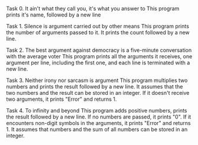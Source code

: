 Task 0. It ain't what they call you, it's what you answer to
This program prints it's name, followed by a new line

Task 1. Silence is argument carried out by other means
This program prints the number of arguments passed to it. It prints the count followed by a new line.

Task 2. The best argument against democracy is a five-minute conversation with the average voter
This program prints all the arguments it receives, one argument per line, including the first one, and each line is terminated with a new line.

Task 3. Neither irony nor sarcasm is argument
This program multiplies two numbers and prints the result followed by a new line. It assumes that the two numbers and the result can be stored in an integer. If it doesn't receive two arguments, it prints "Error" and returns 1.

Task 4. To infinity and beyond
This program adds positive numbers, prints the result followed by a new line. If no numbers are passed, it prints "0". If it encounters non-digit symbols in the arguments, it prints "Error" and returns 1. It assumes that numbers and the sum of all numbers can be stored in an integer.
